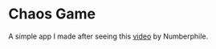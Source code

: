 # Chaos Game

A simple app I made after seeing this [video](https://www.youtube.com/watch?v=kbKtFN71Lfs) by Numberphile.

